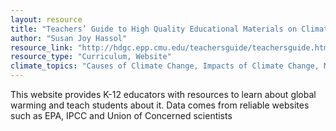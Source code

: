 ```yaml
---
layout: resource
title: "Teachers’ Guide to High Quality Educational Materials on Climate Change and Global Warming "
author: "Susan Joy Hassol"
resource_link: "http://hdgc.epp.cmu.edu/teachersguide/teachersguide.htm"
resource_type: "Curriculum, Website"
climate_topics: "Causes of Climate Change, Impacts of Climate Change, Mitigation"
---
```


This website provides K-12 educators with resources to learn about global warming and teach students about it. Data comes from reliable websites such as EPA, IPCC and Union of Concerned scientists
